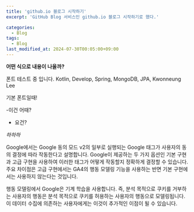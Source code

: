 ```yaml
---
title: 'github.io 블로그 시작하기'
excerpt: 'GitHub Blog 서비스인 github.io 블로그 시작하기로 했다.'

categories:
  - Blog
tags:
  - Blog
last_modified_at: 2024-07-30T00:05:00+09:00
---
```


**어떤 식으로 내용이 나올까?**

폰트 테스트 중 입니다.
Kotlin, Develop, Spring, MongoDB, JPA, Kwonneung Lee

기본 폰트일때!

-이건 어때?

- 요건?

_하하하_

Google에서는 Google 동의 모드 v2의 일부로 실행되는 Google 태그가 사용자의 동의 결정에 따라 작동한다고 설명합니다.
Google이 제공하는 두 가지 옵션인 기본 구현과 고급 구현을 사용하여 이러한 태그가 어떻게 작동할지 정확하게 결정할 수 있습니다.
주요 차이점은 고급 구현에서는 GA4의 행동 모델링 기능을 사용하는 반면 기본 구현에서는 사용하지 않는다는 것입니다.

행동 모델링에서 Google은 기계 학습을 사용합니다. 즉, 분석 목적으로 쿠키를 거부하는 사용자의 행동은 분석 목적으로 쿠키를 허용하는 사용자의 행동으로 모델링됩니다.
이 데이터 수집에 의존하는 사용자에게는 이것이 추가적인 이점이 될 수 있습니다.
